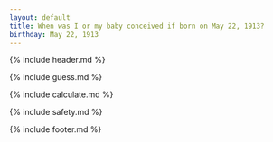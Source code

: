 ```yaml
---
layout: default
title: When was I or my baby conceived if born on May 22, 1913?
birthday: May 22, 1913
---
```


{% include header.md %}

{% include guess.md %}

{% include calculate.md %}

{% include safety.md %}

{% include footer.md %}



